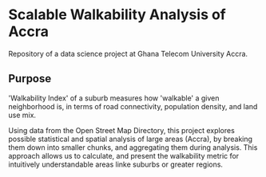 # Scalable Walkability Analysis of Accra
Repository of a data science project at Ghana Telecom University Accra.

## Purpose
'Walkability Index' of a suburb measures how 'walkable' a given neighborhood is, in terms of road connectivity, population density, and land use mix.

Using data from the Open Street Map Directory, this project explores possible statistical and spatial analysis of large areas (Accra), by breaking them down into smaller chunks, 
and aggregating them during analysis. This approach allows us to calculate, and present the walkability metric for intuitively understandable areas linke suburbs or greater regions.
